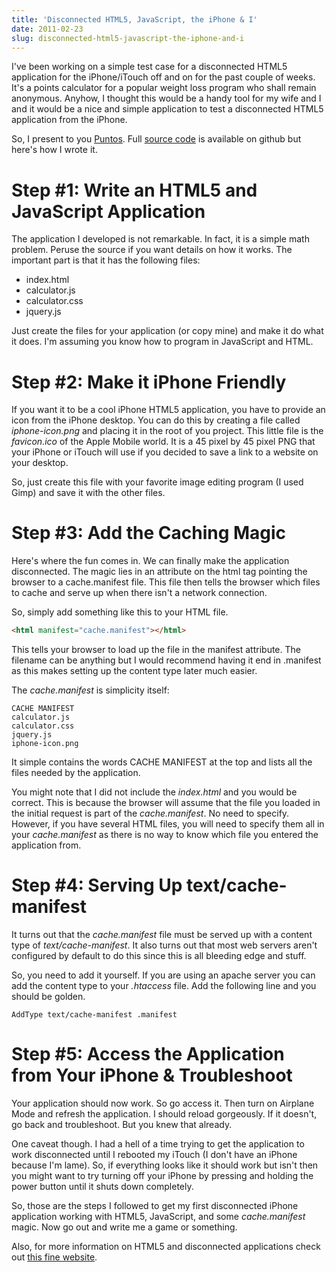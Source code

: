```yaml
---
title: 'Disconnected HTML5, JavaScript, the iPhone & I'
date: 2011-02-23
slug: disconnected-html5-javascript-the-iphone-and-i
---
```


I've been working on a simple test case for a disconnected HTML5 application
for the iPhone/iTouch off and on for the past couple of weeks. It's a points
calculator for a popular weight loss program who shall remain anonymous.
Anyhow, I thought this would be a handy tool for my wife and I and it would be
a nice and simple application to test a disconnected HTML5 application from the
iPhone.

So, I present to you [Puntos](http://files.guyroyse.com/puntos/). Full [source
code](https://github.com/guyroyse/puntos) is available on github but here's how
I wrote it.

# Step #1: Write an HTML5 and JavaScript Application

The application I developed is not remarkable. In fact, it is a simple math
problem. Peruse the source if you want details on how it works. The important
part is that it has the following files:

- index.html
- calculator.js
- calculator.css
- jquery.js

Just create the files for your application (or copy mine) and make it do what
it does. I'm assuming you know how to program in JavaScript and HTML.

# Step #2: Make it iPhone Friendly

If you want it to be a cool iPhone HTML5 application, you have to provide an
icon from the iPhone desktop. You can do this by creating a file called
_iphone-icon.png_ and placing it in the root of you project. This little file
is the _favicon.ico_ of the Apple Mobile world. It is a 45 pixel by 45 pixel
PNG that your iPhone or iTouch will use if you decided to save a link to a
website on your desktop.

So, just create this file with your favorite image editing program (I used
Gimp) and save it with the other files.

# Step #3: Add the Caching Magic

Here's where the fun comes in. We can finally make the application
disconnected. The magic lies in an attribute on the html tag pointing the
browser to a cache.manifest file. This file then tells the browser which files
to cache and serve up when there isn't a network connection.

So, simply add something like this to your HTML file.

```html
<html manifest="cache.manifest"></html>
```

This tells your browser to load up the file in the manifest attribute. The
filename can be anything but I would recommend having it end in .manifest as
this makes setting up the content type later much easier.

The _cache.manifest_ is simplicity itself:

```
CACHE MANIFEST
calculator.js
calculator.css
jquery.js
iphone-icon.png
```

It simple contains the words CACHE MANIFEST at the top and lists all the files
needed by the application.

You might note that I did not include the _index.html_ and you would be
correct. This is because the browser will assume that the file you loaded in
the initial request is part of the _cache.manifest_. No need to specify.
However, if you have several HTML files, you will need to specify them all in
your _cache.manifest_ as there is no way to know which file you entered the
application from.

# Step #4: Serving Up text/cache-manifest

It turns out that the _cache.manifest_ file must be served up with a content
type of _text/cache-manifest_. It also turns out that most web servers aren't
configured by default to do this since this is all bleeding edge and stuff.

So, you need to add it yourself. If you are using an apache server you can add
the content type to your _.htaccess_ file. Add the following line and you
should be golden.

```
AddType text/cache-manifest .manifest
```

# Step #5: Access the Application from Your iPhone & Troubleshoot

Your application should now work. So go access it. Then turn on Airplane Mode
and refresh the application. I should reload gorgeously. If it doesn't, go back
and troubleshoot. But you knew that already.

One caveat though. I had a hell of a time trying to get the application to work
disconnected until I rebooted my iTouch (I don't have an iPhone because I'm
lame). So, if everything looks like it should work but isn't then you might
want to try turning off your iPhone by pressing and holding the power button
until it shuts down completely.

So, those are the steps I followed to get my first disconnected iPhone
application working with HTML5, JavaScript, and some _cache.manifest_ magic.
Now go out and write me a game or something.

Also, for more information on HTML5 and disconnected applications check out
[this fine website](http://diveintohtml5.info/offline.html).
